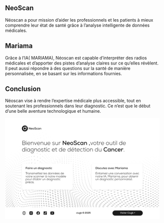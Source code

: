 ## NeoScan

 Néoscan a pour mission d’aider les professionnels et les patients à mieux comprendre leur état de santé grâce à l’analyse intelligente de données médicales.

## Mariama


Grâce à l’IA( MARIAMA), Néoscan est capable d’interpréter des radios médicales et d’apporter des pistes d’analyse claires sur ce qu’elles révèlent. Il peut aussi répondre à des questions sur la santé de manière personnalisée, en se basant sur les informations fournies.

## Conclusion

Néoscan vise à rendre l’expertise médicale plus accessible, tout en soutenant les professionnels dans leur diagnostic. Ce n’est que le début d’une belle aventure technologique et humaine.

![Aperçu](images/HomeNeoScan.png)
